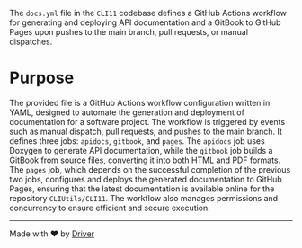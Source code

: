 <!--------------------------------------------------------------------------------->
<!-- IMPORTANT: This file is auto-generated by Driver (https://driver.ai). -------->
<!-- Manual edits may be overwritten on future commits. --------------------------->
<!--------------------------------------------------------------------------------->

The `docs.yml` file in the `CLI11` codebase defines a GitHub Actions workflow for generating and deploying API documentation and a GitBook to GitHub Pages upon pushes to the main branch, pull requests, or manual dispatches.

# Purpose
The provided file is a GitHub Actions workflow configuration written in YAML, designed to automate the generation and deployment of documentation for a software project. The workflow is triggered by events such as manual dispatch, pull requests, and pushes to the main branch. It defines three jobs: `apidocs`, `gitbook`, and `pages`. The `apidocs` job uses Doxygen to generate API documentation, while the `gitbook` job builds a GitBook from source files, converting it into both HTML and PDF formats. The `pages` job, which depends on the successful completion of the previous two jobs, configures and deploys the generated documentation to GitHub Pages, ensuring that the latest documentation is available online for the repository `CLIUtils/CLI11`. The workflow also manages permissions and concurrency to ensure efficient and secure execution.

---
Made with ❤️ by [Driver](https://www.driver.ai/)